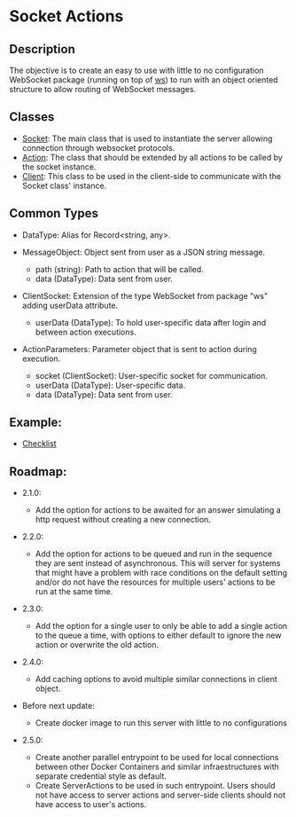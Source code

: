 # Socket Actions

## Description

The objective is to create an easy to use with little to no configuration WebSocket package (running on top of [ws](https://www.npmjs.com/package/ws)) to run with an object oriented structure to allow routing of WebSocket messages.

## Classes

- [Socket](/docs/server/socket.md): The main class that is used to instantiate the server allowing connection through websocket protocols.
- [Action](/docs/server/action.md): The class that should be extended by all actions to be called by the socket instance.
- [Client](/docs/client.md): This class to be used in the client-side to communicate with the Socket class' instance.

## Common Types

- DataType: Alias for Record<string, any>.

- MessageObject: Object sent from user as a JSON string message.

  - path (string): Path to action that will be called.
  - data (DataType): Data sent from user.

- ClientSocket: Extension of the type WebSocket from package "ws" adding userData attribute.

  - userData (DataType): To hold user-specific data after login and between action executions.

- ActionParameters: Parameter object that is sent to action during execution.
  - socket (ClientSocket): User-specific socket for communication.
  - userData (DataType): User-specific data.
  - data (DataType): Data sent from user.

## Example:

- [Checklist](https://github.com/NDA-Software/socket-actions-checklist)

## Roadmap:

- 2.1.0:

  - Add the option for actions to be awaited for an answer simulating a http request without creating a new connection.

- 2.2.0:

  - Add the option for actions to be queued and run in the sequence they are sent instead of asynchronous. This will server for systems that might have a problem with race conditions on the default setting and/or do not have the resources for multiple users' actions to be run at the same time.

- 2.3.0:

  - Add the option for a single user to only be able to add a single action to the queue a time, with options to either default to ignore the new action or overwrite the old action.

- 2.4.0:

  - Add caching options to avoid multiple similar connections in client object.

- Before next update:

  - Create docker image to run this server with little to no configurations

- 2.5.0:

  - Create another parallel entrypoint to be used for local connections between other Docker Containers and similar infraestructures with separate credential style as default.
  - Create ServerActions to be used in such entrypoint. Users should not have access to server actions and server-side clients should not have access to user's actions.
